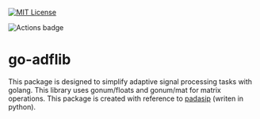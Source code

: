 [![MIT License](http://img.shields.io/badge/license-MIT-blue.svg?style=flat)](LICENSE)

![Actions badge](https://github.com/tetsuzawa/go-adflib/workflows/.github/workflows/go.yml/badge.svg)

# go-adflib
This package is designed to simplify adaptive signal processing tasks with golang. This library uses gonum/floats and gonum/mat for matrix operations. This package is created with reference to [padasip](https://github.com/matousc89/padasip) (writen in python).
